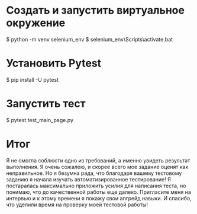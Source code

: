 # Создать и запустить виртуальное окружение
$ python -m venv selenium_env
$ selenium_env\Scripts\activate.bat

# Установить Pytest
$ pip install -U pytest

# Запустить тест
$ pytest test_main_page.py

# Итог
Я не смогла соблюсти одно из требований, а именно увидеть результат выполнения. Я очень сожалею, и скорее всего мое задание оценят как неправильное. Но я безумна рада, что благодаря вашему тестовому заданию я начала изучать автоматизированное тестирование! Я постаралась максимально приложить усилия для написания теста, но понимаю, что до качественной работы еще далеко. Пригласите меня на интервью и к этому времени я покажу свои апгрейд навыки. И спасибо, что уделили время на проверку моей тестовой работы!